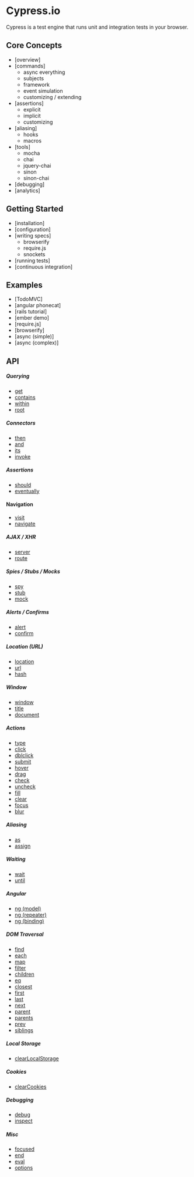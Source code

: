# Cypress.io
Cypress is a test engine that runs unit and integration tests in your browser.

## Core Concepts
* [overview]
* [commands]
  - async everything
  - subjects
  - framework
  - event simulation
  - customizing / extending
* [assertions]
  - explicit
  - implicit
  - customizing
* [aliasing]
  - hooks
  - macros
* [tools]
  - mocha
  - chai
  - jquery-chai
  - sinon
  - sinon-chai
* [debugging]
* [analytics]

## Getting Started
* [installation]
* [configuration]
* [writing specs]
  - browserify
  - require.js
  - snockets
* [running tests]
* [continuous integration]

## Examples
* [TodoMVC]
* [angular phonecat]
* [rails tutorial]
* [ember demo]
* [require.js]
* [browserify]
* [async (simple)]
* [async (complex)]

## API
##### Querying
* [get](../../wiki/get)
* [contains](../../wiki/contains)
* [within](../../wiki/within)
* [root](../../wiki/root)

##### Connectors
* [then](../../wiki/then)
* [and](../../wiki/and)
* [its](../../wiki/its)
* [invoke](../../wiki/invoke)

##### Assertions
* [should](../../wiki/should)
* [eventually](../../wiki/eventually)

#### Navigation
* [visit](../../wiki/visit)
* [navigate](../../wiki/navigate)

##### AJAX / XHR
* [server](../../wiki/server)
* [route](../../wiki/route)

##### Spies / Stubs / Mocks
* [spy](../../wiki/spy)
* [stub](../../wiki/stub)
* [mock](../../wiki/mock)

##### Alerts / Confirms
* [alert](../../wiki/alert)
* [confirm](../../wiki/confirm)

##### Location (URL)
* [location](../../wiki/location)
* [url](../../wiki/url)
* [hash](../../wiki/hash)

##### Window
* [window](../../wiki/window)
* [title](../../wiki/title)
* [document](../../wiki/document)

##### Actions
* [type](../../wiki/type)
* [click](../../wiki/click)
* [dblclick](../../wiki/dblclick)
* [submit](../../wiki/submit)
* [hover](../../wiki/hover)
* [drag](../../wiki/drag)
* [check](../../wiki/check)
* [uncheck](../../wiki/uncheck)
* [fill](../../wiki/fill)
* [clear](../../wiki/clear)
* [focus](../../focus)
* [blur](../../blur)

##### Aliasing
* [as](../../wiki/as)
* [assign](../../wiki/assign)

##### Waiting
* [wait](../../wiki/wait)
* [until](../../wiki/until)

##### Angular
* [ng (model)](../../wiki/ng_model)
* [ng (repeater)](../../wiki/ng_repeater)
* [ng (binding)](../../wiki/ng_binding)

##### DOM Traversal
* [find](../../wiki/find)
* [each](../../wiki/each)
* [map](../../wiki/map)
* [filter](../../wiki/filter)
* [children](../../wiki/children)
* [eq](../../wiki/eq)
* [closest](../../wiki/closest)
* [first](../../wiki/first)
* [last](../../wiki/last)
* [next](../../wiki/next)
* [parent](../../wiki/parent)
* [parents](../../wiki/parents)
* [prev](../../wiki/prev)
* [siblings](../../wiki/siblings)

##### Local Storage
* [clearLocalStorage](../../wiki/clearLocalStorage)

##### Cookies
* [clearCookies](../../wiki/clearCookies)

##### Debugging
* [debug](../../wiki/debug)
* [inspect](../../wiki/inspect)

##### Misc
* [focused](../../wiki/focused)
* [end](../../wiki/end)
* [eval](../../wiki/eval)
* [options](../../wiki/options)